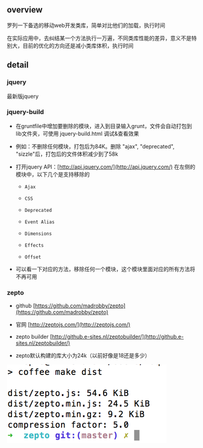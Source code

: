 ## overview


罗列一下备选的移动web开发类库，简单对比他们的加载，执行时间

在实际应用中，去纠结某一个方法执行一万遍，不同类库性能的差异，意义不是特别大，目前的优化的方向还是减小类库体积，执行时间

## detail


### jquery

最新版jquery


### jquery-build

- 在gruntfile中增加要删除的模块，进入到目录输入grunt，文件会自动打包到lib文件夹，可使用 jquery-build.html 调试&查看效果

- 例如：不删除任何模块，打包后为84K。删除  "ajax", "deprecated", "sizzle"后，打包后的文件体积减少到了58k

- 打开jquery API：[http://api.jquery.com/](http://api.jquery.com/) 在左侧的模块中，以下几个是支持移除的

  + `Ajax`

  + `CSS`

  + `Deprecated`

  + `Event Alias`

  + `Dimensions`

  + `Effects`

  + `Offset`

- 可以看一下对应的方法，移除任何一个模块，这个模块里面对应的所有方法将不再可用


### zepto

- github [https://github.com/madrobby/zepto](https://github.com/madrobby/zepto)

- 官网 [http://zeptojs.com/](http://zeptojs.com/)

- zepto builder [http://github.e-sites.nl/zeptobuilder/](http://github.e-sites.nl/zeptobuilder/)

- zepto默认构建的库大小为24k（以前好像是18还是多少）

<img src="images/zepto.png"/>








